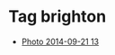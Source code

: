 <!--
title: Tag brighton
date: 2020-06-28T14:38:48.311Z
tags:
-->
# Tag brighton

 * [Photo 2014-09-21 13](98051040887.md)